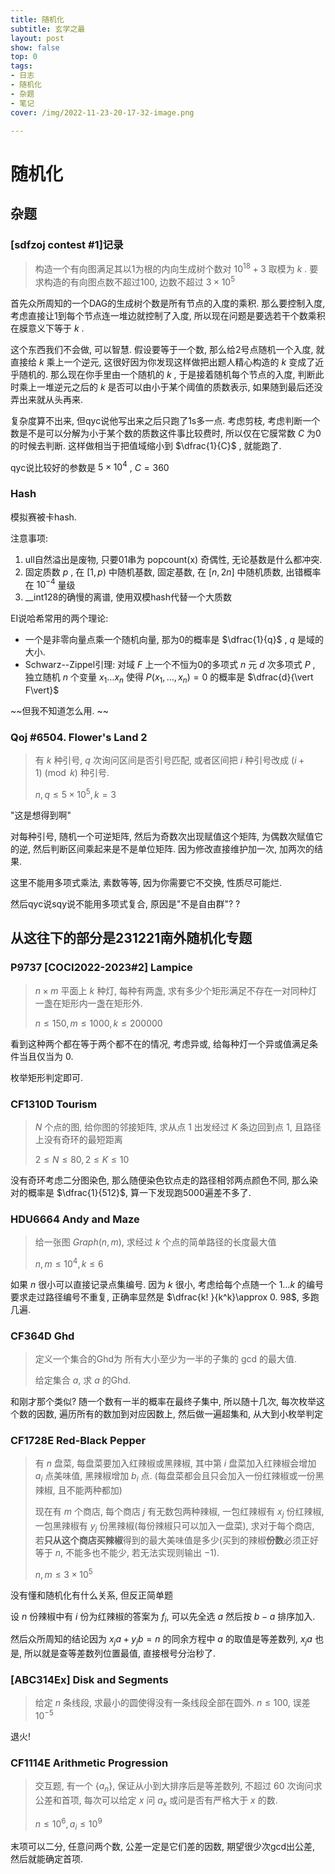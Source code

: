 ```yaml
---
title: 随机化
subtitle: 玄学之最
layout: post
show: false
top: 0
tags: 
- 日志
- 随机化
- 杂题
- 笔记
cover: /img/2022-11-23-20-17-32-image.png

---
```


# 随机化

## 杂题

### [sdfzoj contest #1]记录

> 构造一个有向图满足其以1为根的内向生成树个数对 $10^18+3$ 取模为 $k$ .
> 要求构造的有向图点数不超过100, 边数不超过 $3\times 10^5$

首先众所周知的一个DAG的生成树个数是所有节点的入度的乘积. 那么要控制入度, 考虑直接让1到每个节点连一堆边就控制了入度, 所以现在问题是要选若干个数乘积在膜意义下等于 $k$ .

这个东西我们不会做, 可以智慧. 假设要等于一个数, 那么给2号点随机一个入度, 就直接给 $k$ 乘上一个逆元, 这很好因为你发现这样做把出题人精心构造的 $k$ 变成了近乎随机的. 那么现在你手里由一个随机的 $k$ , 于是接着随机每个节点的入度, 判断此时乘上一堆逆元之后的 $k$ 是否可以由小于某个阈值的质数表示, 如果随到最后还没弄出来就从头再来.

复杂度算不出来, 但qyc说他写出来之后只跑了1s多一点. 考虑剪枝, 考虑判断一个数是不是可以分解为小于某个数的质数这件事比较费时, 所以仅在它膜常数 $C$ 为0的时候去判断. 这样做相当于把值域缩小到 $\dfrac{1}{C}$ , 就能跑了.

qyc说比较好的参数是 $5\times 10^4$ , $C=360$ 


### Hash

模拟赛被卡hash.

注意事项:

1. ull自然溢出是废物, 只要01串为 $\mathrm{popcount(x)}$ 奇偶性, 无论基数是什么都冲突.
2. 固定质数 $p$ , 在 $[1, p)$ 中随机基数, 固定基数, 在 $[n, 2n]$ 中随机质数, 出错概率在 $10^{-4}$ 量级
3. __int128的确慢的离谱, 使用双模hash代替一个大质数


EI说哈希常用的两个理论:

- 一个是非零向量点乘一个随机向量, 那为0的概率是 $\dfrac{1}{q}$ , $q$ 是域的大小.
- Schwarz--Zippel引理: 对域 $F$ 上一个不恒为0的多项式 $n$ 元 $d$ 次多项式 $P$ , 独立随机 $n$ 个变量 $x_1\ldots x_n$ 使得 $P(x_1, \ldots, x_n)=0$ 的概率是 $\dfrac{d}{\vert F\vert}$

~~但我不知道怎么用. ~~

### Qoj #6504. Flower's Land 2

> 有 $k$ 种引号, $q$ 次询问区间是否引号匹配, 或者区间把 $i$ 种引号改成 $(i+1)\pmod k$ 种引号.
> 
> $n, q\le 5\times 10^5, k=3$

"这是想得到啊"

对每种引号, 随机一个可逆矩阵, 然后为奇数次出现赋值这个矩阵, 为偶数次赋值它的逆, 然后判断区间乘起来是不是单位矩阵. 因为修改直接维护加一次, 加两次的结果.

这里不能用多项式乘法, 素数等等, 因为你需要它不交换, 性质尽可能烂.

然后qyc说sqy说不能用多项式复合, 原因是"不是自由群"? ?

## 从这往下的部分是231221南外随机化专题

### P9737 [COCI2022-2023#2] Lampice

> $n\times m$ 平面上 $k$ 种灯, 每种有两盏, 求有多少个矩形满足不存在一对同种灯一盏在矩形内一盏在矩形外.
> 
> $n\le 150, m\le 1000, k\le 200000$

看到这种两个都在等于两个都不在的情况, 考虑异或, 给每种灯一个异或值满足条件当且仅当为 $0$.

枚举矩形判定即可.

### CF1310D Tourism

> $N$ 个点的图, 给你图的邻接矩阵, 求从点 $1$ 出发经过  $K$ 条边回到点 $1$, 且路径上没有奇环的最短距离
>  
> $2 \leq  N \leq 80 , 2 \leq K \leq 10$

没有奇环考虑二分图染色, 那么随便染色钦点走的路径相邻两点颜色不同, 那么染对的概率是 $\dfrac{1}{512}$, 算一下发现跑5000遍差不多了.

### HDU6664 Andy and Maze

> 给一张图 $Graph(n, m)$, 求经过 $k$ 个点的简单路径的长度最大值
> 
> $n, m\le 10^4, k\le 6$

如果 $n$ 很小可以直接记录点集编号. 因为 $k$ 很小, 考虑给每个点随一个 $1\ldots k$ 的编号要求走过路径编号不重复, 正确率显然是 $\dfrac{k! }{k^k}\approx 0. 98$, 多跑几遍.

### CF364D Ghd

> 定义一个集合的Ghd为 所有大小至少为一半的子集的 $\mathrm{gcd}$ 的最大值.
> 
> 给定集合 $a$, 求 $a$ 的Ghd.

和刚才那个类似? 随一个数有一半的概率在最终子集中, 所以随十几次, 每次枚举这个数的因数, 遍历所有的数加到对应因数上, 然后做一遍超集和, 从大到小枚举判定

### CF1728E Red-Black Pepper

> 有 $n$ 盘菜, 每盘菜要加入红辣椒或黑辣椒, 其中第 $i$ 盘菜加入红辣椒会增加 $a_i$ 点美味值, 黑辣椒增加 $b_i$ 点. (每盘菜都会且只会加入一份红辣椒或一份黑辣椒, 且不能两种都加)
> 
> 现在有 $m$ 个商店, 每个商店 $j$ 有无数包两种辣椒, 一包红辣椒有 $x_j$ 份红辣椒, 一包黑辣椒有 $y_j$ 份黑辣椒(每份辣椒只可以加入一盘菜), 求对于每个商店, 若**只从这个商店买辣椒**得到的最大美味值是多少(买到的辣椒**份数**必须正好等于 $n$, 不能多也不能少, 若无法实现则输出 $-1$).
>
> $n, m\le 3\times 10^5$

没有懂和随机化有什么关系, 但反正简单题

设 $n$ 份辣椒中有 $i$ 份为红辣椒的答案为 $f_i$, 可以先全选 $a$ 然后按 $b-a$ 排序加入.

然后众所周知的结论因为 $x_ja+y_jb=n$ 的同余方程中 $a$ 的取值是等差数列, $x_ja$ 也是, 所以就是查等差数列位置最值, 直接根号分治秒了.

### [ABC314Ex] Disk and Segments

> 给定 $n$ 条线段, 求最小的圆使得没有一条线段全部在圆外.
> $n\le 100$, 误差 $10^{-5}$

退火!

### CF1114E Arithmetic Progression

> 交互题, 有一个 $\{a_n\}$, 保证从小到大排序后是等差数列, 不超过 $60$ 次询问求公差和首项, 每次可以给定 $x$ 问 $a_x$ 或问是否有严格大于 $x$ 的数.
> 
> $n\le 10^6, a_i\le 10^9$

末项可以二分, 任意问两个数, 公差一定是它们差的因数, 期望很少次gcd出公差, 然后就能确定首项.